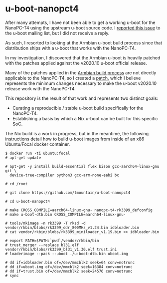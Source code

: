 # u-boot-nanopct4

After many attempts, I have not been able to get a working u-boot for the
NanoPC-T4 using the upstream u-boot source code. I
[reported this issue](https://lists.denx.de/pipermail/u-boot/2021-January/437950.html)
to the u-boot mailing list, but I did not receive a reply.

As such, I resorted to looking at the Armbian u-boot build process since that distribution ships
with a u-boot that works with the NanoPC-T4.

In my investigation, I discovered that the Armbian u-boot is heavily patched with the
patches applied against the v2020.10 u-boot official release.

Many of the patches applied in the [Armbian build process](https://github.com/armbian/build) are
not directly applicable to the NanoPC-T4, so I created a
[patch](https://github.com/tmountain/u-boot-nanopct4/blob/main/vendor/patches/v2020.10.patch),
which I believe represents the minimum changes necessary to make the u-boot v2020.10 release
work with the NanoPC-T4.

This repository is the result of that work and represents two distinct goals:

* Curating a reproducible / stable u-boot build specifically for the NanoPC-T4.
* Establishing a basis by which a Nix u-boot can be built for this specific SoC.

The Nix build is a work in progress, but in the meantime, the following instructions detail
how to build u-boot images from inside of an x86 Ubuntu/Focal docker container.

```
$ docker run -ti ubuntu:focal
# apt-get update

# apt-get -y install build-essential flex bison gcc-aarch64-linux-gnu git \
  device-tree-compiler python3 gcc-arm-none-eabi bc

# cd /root

# git clone https://github.com/tmountain/u-boot-nanopct4

# cd u-boot-nanopct4

# make CROSS_COMPILE=aarch64-linux-gnu- nanopc-t4-rk3399_defconfig
# make u-boot-dtb.bin CROSS_COMPILE=aarch64-linux-gnu-

# tools/mkimage -n rk3399 -T rksd -d vendor/rkbin/blobs/rk3399_ddr_800MHz_v1.24.bin idbloader.bin
# cat vendor/rkbin/blobs/rk3399_miniloader_v1.19.bin >> idbloader.bin

# export PATH=$PATH:`pwd`/vendor/rkbin/bin
# trust_merger --replace bl31.elf vendor/rkbin/blobs/rk3399_bl31_v1.30.elf trust.ini
# loaderimage --pack --uboot ./u-boot-dtb.bin uboot.img

# dd if=idbloader.bin of=/dev/mmcblk2 seek=64 conv=notrunc
# dd if=uboot.img of=/dev/mmcblk2 seek=16384 conv=notrunc
# dd if=trust.bin of=/dev/mmcblk2 seek=24576 conv=notrunc
# sync
```
